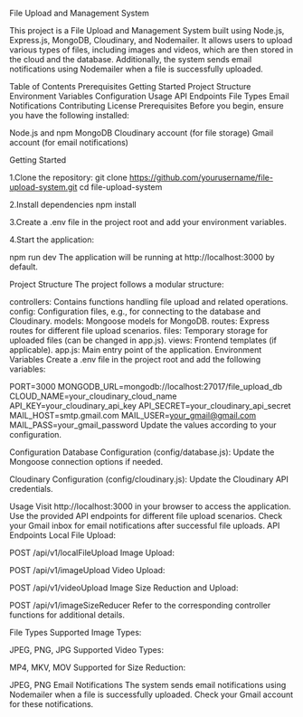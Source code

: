 
File Upload and Management System

This project is a File Upload and Management System built using Node.js, Express.js, MongoDB, Cloudinary, and Nodemailer. It allows users to upload various types of files, including images and videos, which are then stored in the cloud and the database. Additionally, the system sends email notifications using Nodemailer when a file is successfully uploaded.

Table of Contents
Prerequisites
Getting Started
Project Structure
Environment Variables
Configuration
Usage
API Endpoints
File Types
Email Notifications
Contributing
License
Prerequisites
Before you begin, ensure you have the following installed:

Node.js and npm
MongoDB
Cloudinary account (for file storage)
Gmail account (for email notifications)

Getting Started

1.Clone the repository:
git clone https://github.com/yourusername/file-upload-system.git
cd file-upload-system


2.Install dependencies
npm install

3.Create a .env file in the project root and add your environment variables.

4.Start the application:

npm run dev
The application will be running at http://localhost:3000 by default.

Project Structure
The project follows a modular structure:

controllers: Contains functions handling file upload and related operations.
config: Configuration files, e.g., for connecting to the database and Cloudinary.
models: Mongoose models for MongoDB.
routes: Express routes for different file upload scenarios.
files: Temporary storage for uploaded files (can be changed in app.js).
views: Frontend templates (if applicable).
app.js: Main entry point of the application.
Environment Variables
Create a .env file in the project root and add the following variables:

PORT=3000
MONGODB_URL=mongodb://localhost:27017/file_upload_db
CLOUD_NAME=your_cloudinary_cloud_name
API_KEY=your_cloudinary_api_key
API_SECRET=your_cloudinary_api_secret
MAIL_HOST=smtp.gmail.com
MAIL_USER=your_gmail@gmail.com
MAIL_PASS=your_gmail_password
Update the values according to your configuration.

Configuration
Database Configuration (config/database.js):
Update the Mongoose connection options if needed.

Cloudinary Configuration (config/cloudinary.js):
Update the Cloudinary API credentials.

Usage
Visit http://localhost:3000 in your browser to access the application.
Use the provided API endpoints for different file upload scenarios.
Check your Gmail inbox for email notifications after successful file uploads.
API Endpoints
Local File Upload:

POST /api/v1/localFileUpload
Image Upload:

POST /api/v1/imageUpload
Video Upload:

POST /api/v1/videoUpload
Image Size Reduction and Upload:

POST /api/v1/imageSizeReducer
Refer to the corresponding controller functions for additional details.

File Types
Supported Image Types:

JPEG, PNG, JPG
Supported Video Types:

MP4, MKV, MOV
Supported for Size Reduction:

JPEG, PNG
Email Notifications
The system sends email notifications using Nodemailer when a file is successfully uploaded. Check your Gmail account for these notifications.
